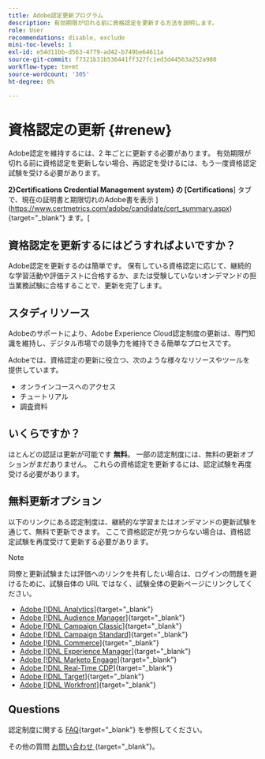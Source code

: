 ```yaml
---
title: Adobe認定更新プログラム
description: 有効期限が切れる前に資格認定を更新する方法を説明します。
role: User
recommendations: disable, exclude
mini-toc-levels: 1
exl-id: e54d11bb-d563-4779-ad42-b749be64611a
source-git-commit: f7321b31b536441ff327fc1ed3d44563a252a980
workflow-type: tm+mt
source-wordcount: '305'
ht-degree: 0%

---
```


# 資格認定の更新 {#renew}

Adobe認定を維持するには、2 年ごとに更新する必要があります。 有効期限が切れる前に資格認定を更新しない場合、再認定を受けるには、もう一度資格認定試験を受ける必要があります。

**2}Certifications Credential Management system} の [Certifications**] タブで、現在の証明書と期限切れのAdobe書を表示 ](https://www.certmetrics.com/adobe/candidate/cert_summary.aspx){target="_blank"} ます。[

## 資格認定を更新するにはどうすればよいですか？

Adobe認定を更新するのは簡単です。 保有している資格認定に応じて、継続的な学習活動や評価テストに合格するか、または受験していないオンデマンドの担当業務試験に合格することで、更新を完了します。

## スタディリソース

Adobeのサポートにより、Adobe Experience Cloud認定制度の更新は、専門知識を維持し、デジタル市場での競争力を維持できる簡単なプロセスです。

Adobeでは、資格認定の更新に役立つ、次のような様々なリソースやツールを提供しています。

* オンラインコースへのアクセス
* チュートリアル
* 調査資料

## いくらですか？

ほとんどの認証は更新が可能です **無料**。 一部の認定制度には、無料の更新オプションがまだありません。 これらの資格認定を更新するには、認定試験を再度受ける必要があります。

## 無料更新オプション

以下のリンクにある認定制度は、継続的な学習またはオンデマンドの更新試験を通じて、無料で更新できます。 ここで資格認定が見つからない場合は、資格認定試験を再度受けて更新する必要があります。

>[!NOTE]
>
>同僚と更新試験または評価へのリンクを共有したい場合は、ログインの問題を避けるために、試験自体の URL ではなく、試験全体の更新ページにリンクしてください。

* [Adobe [!DNL Analytics]](https://experienceleague.adobe.com/docs/certification/certification/technical-certifications/aa/aa-renew.html){target="_blank"}
* [Adobe [!DNL Audience Manager]](https://experienceleague.adobe.com/docs/certification/certification/technical-certifications/aam/aam-renew.html){target="_blank"}
* [Adobe [!DNL Campaign Classic]](https://experienceleague.adobe.com/docs/certification/certification/technical-certifications/acc/acc-renew.html){target="_blank"}
* [Adobe [!DNL Campaign Standard]](https://experienceleague.adobe.com/docs/certification/certification/technical-certifications/acs/acs-renew.html){target="_blank"}
* [Adobe [!DNL Commerce]](https://experienceleague.adobe.com/docs/certification/certification/technical-certifications/ac/ac-renew.html){target="_blank"}
* [Adobe [!DNL Experience Manager]](https://experienceleague.adobe.com/docs/certification/certification/technical-certifications/aem/aem-renew.html){target="_blank"}
* [Adobe [!DNL Marketo Engage]](https://experienceleague.adobe.com/docs/certification/certification/technical-certifications/ame/ame-renew.html){target="_blank"}
* [Adobe [!DNL Real-Time CDP]](https://experienceleague.adobe.com/docs/certification/certification/technical-certifications/rtcdp/rtcdp-renew.html){target="_blank"}
* [Adobe [!DNL Target]](https://experienceleague.adobe.com/docs/certification/certification/technical-certifications/at/at-renew.html){target="_blank"}
* [Adobe [!DNL Workfront]](https://experienceleague.adobe.com/docs/certification/program/technical-certifications/aw/aw-renew.html){target="_blank"}

## Questions

認定制度に関する [FAQ](https://experienceleague.adobe.com/docs/certification/certification/faq.html){target="_blank"} を参照してください。

その他の質問 [ お問い合わせ ](mailto:certif@adobe.com){target="_blank"}。
